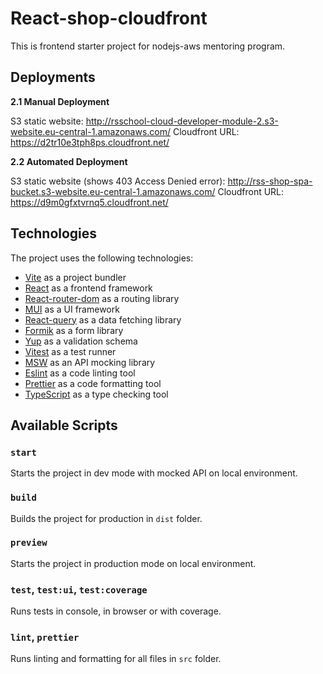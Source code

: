 # React-shop-cloudfront

This is frontend starter project for nodejs-aws mentoring program.

## Deployments

**2.1 Manual Deployment**

S3 static website: http://rsschool-cloud-developer-module-2.s3-website.eu-central-1.amazonaws.com/
Cloudfront URL: https://d2tr10e3tph8ps.cloudfront.net/

**2.2 Automated Deployment**

S3 static website (shows 403 Access Denied error): http://rss-shop-spa-bucket.s3-website.eu-central-1.amazonaws.com/
Cloudfront URL: https://d9m0gfxtvrnq5.cloudfront.net/

## Technologies

The project uses the following technologies:

- [Vite](https://vitejs.dev/) as a project bundler
- [React](https://beta.reactjs.org/) as a frontend framework
- [React-router-dom](https://reactrouterdotcom.fly.dev/) as a routing library
- [MUI](https://mui.com/) as a UI framework
- [React-query](https://react-query-v3.tanstack.com/) as a data fetching library
- [Formik](https://formik.org/) as a form library
- [Yup](https://github.com/jquense/yup) as a validation schema
- [Vitest](https://vitest.dev/) as a test runner
- [MSW](https://mswjs.io/) as an API mocking library
- [Eslint](https://eslint.org/) as a code linting tool
- [Prettier](https://prettier.io/) as a code formatting tool
- [TypeScript](https://www.typescriptlang.org/) as a type checking tool

## Available Scripts

### `start`

Starts the project in dev mode with mocked API on local environment.

### `build`

Builds the project for production in `dist` folder.

### `preview`

Starts the project in production mode on local environment.

### `test`, `test:ui`, `test:coverage`

Runs tests in console, in browser or with coverage.

### `lint`, `prettier`

Runs linting and formatting for all files in `src` folder.
